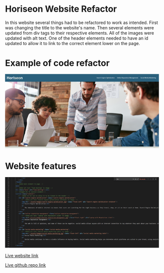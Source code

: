# Horiseon Website Refactor

 In this website several things had to be refactored to work as intended. First was changing the title to the website's name. Then several elements were updated from div tags to their respective elements. All of the images were updated with alt text. One of the header elements needed to have an id updated to allow it to link to the correct element lower on the page. 

# Example of code refactor 

![Code Refactor Image](assets/images/websiteFeatures.PNG)

# Website features 

![Website Features Image](assets/images/codeRefactorExample.PNG)

[Live website link](https://mikemonihan.github.io/Horiseon_Website/)

[Live github repo link](https://github.com/MikeMonihan/Horiseon_Website)
